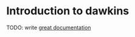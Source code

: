 # Introduction to dawkins

TODO: write [great documentation](http://jacobian.org/writing/what-to-write/)
